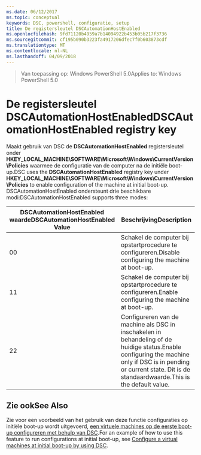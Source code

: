 ```yaml
---
ms.date: 06/12/2017
ms.topic: conceptual
keywords: DSC, powershell, configuratie, setup
title: De registersleutel DSCAutomationHostEnabled
ms.openlocfilehash: 9fd71120b4959a7b14094922b453b05b217f3736
ms.sourcegitcommit: cf195b090b3223fa4917206dfec7f0b603873cdf
ms.translationtype: MT
ms.contentlocale: nl-NL
ms.lasthandoff: 04/09/2018
---
```

><span data-ttu-id="327c6-103">Van toepassing op: Windows PowerShell 5.0</span><span class="sxs-lookup"><span data-stu-id="327c6-103">Applies to: Windows PowerShell 5.0</span></span>

# <a name="dscautomationhostenabled-registry-key"></a><span data-ttu-id="327c6-104">De registersleutel DSCAutomationHostEnabled</span><span class="sxs-lookup"><span data-stu-id="327c6-104">DSCAutomationHostEnabled registry key</span></span>

<span data-ttu-id="327c6-105">Maakt gebruik van DSC de **DSCAutomationHostEnabled** registersleutel onder **HKEY_LOCAL_MACHINE\SOFTWARE\Microsoft\Windows\CurrentVersion\Policies** waarmee de configuratie van de computer na de initiële boot-up.</span><span class="sxs-lookup"><span data-stu-id="327c6-105">DSC uses the **DSCAutomationHostEnabled** registry key under **HKEY_LOCAL_MACHINE\SOFTWARE\Microsoft\Windows\CurrentVersion\Policies** to enable configuration of the machine at initial boot-up.</span></span>
<span data-ttu-id="327c6-106">DSCAutomationHostEnabled ondersteunt drie beschikbare modi:</span><span class="sxs-lookup"><span data-stu-id="327c6-106">DSCAutomationHostEnabled supports three modes:</span></span>

|  <span data-ttu-id="327c6-107">DSCAutomationHostEnabled waarde</span><span class="sxs-lookup"><span data-stu-id="327c6-107">DSCAutomationHostEnabled Value</span></span>  |  <span data-ttu-id="327c6-108">Beschrijving</span><span class="sxs-lookup"><span data-stu-id="327c6-108">Description</span></span>   |
|---|---|
<span data-ttu-id="327c6-109">0</span><span class="sxs-lookup"><span data-stu-id="327c6-109">0</span></span> | <span data-ttu-id="327c6-110">Schakel de computer bij opstartprocedure te configureren.</span><span class="sxs-lookup"><span data-stu-id="327c6-110">Disable configuring the machine at boot-up.</span></span> |
<span data-ttu-id="327c6-111">1</span><span class="sxs-lookup"><span data-stu-id="327c6-111">1</span></span> | <span data-ttu-id="327c6-112">Schakel de computer bij opstartprocedure te configureren.</span><span class="sxs-lookup"><span data-stu-id="327c6-112">Enable configuring the machine at boot-up.</span></span> |
<span data-ttu-id="327c6-113">2</span><span class="sxs-lookup"><span data-stu-id="327c6-113">2</span></span> | <span data-ttu-id="327c6-114">Configureren van de machine als DSC in inschakelen in behandeling of de huidige status.</span><span class="sxs-lookup"><span data-stu-id="327c6-114">Enable configuring the machine only if DSC is in pending or current state.</span></span> <span data-ttu-id="327c6-115">Dit is de standaardwaarde.</span><span class="sxs-lookup"><span data-stu-id="327c6-115">This is the default value.</span></span> |

## <a name="see-also"></a><span data-ttu-id="327c6-116">Zie ook</span><span class="sxs-lookup"><span data-stu-id="327c6-116">See Also</span></span>

<span data-ttu-id="327c6-117">Zie voor een voorbeeld van het gebruik van deze functie configuraties op initiële boot-up wordt uitgevoerd, [een virtuele machines op de eerste boot-up configureren met behulp van DSC](bootstrapDsc.md).</span><span class="sxs-lookup"><span data-stu-id="327c6-117">For an example of how to use this feature to run configurations at initial boot-up, see [Configure a virtual machines at initial boot-up by using DSC](bootstrapDsc.md).</span></span>